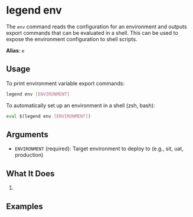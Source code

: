 # legend env

The `env` command reads the configuration for an environment and outputs export commands that can be evaluated in a shell. This can be used to expose the environment configuration to shell scripts.

**Alias**: `e`

## Usage

To print environment variable export commands:

```bash
legend env [ENVIRONMENT]
```

To automatically set up an environment in a shell (zsh, bash):

```bash
eval $(legend env [ENVIRONMENT])
```

## Arguments

- `ENVIRONMENT` (required): Target environment to deploy to (e.g., sit, uat, production)

## What It Does

1. 

## Examples


